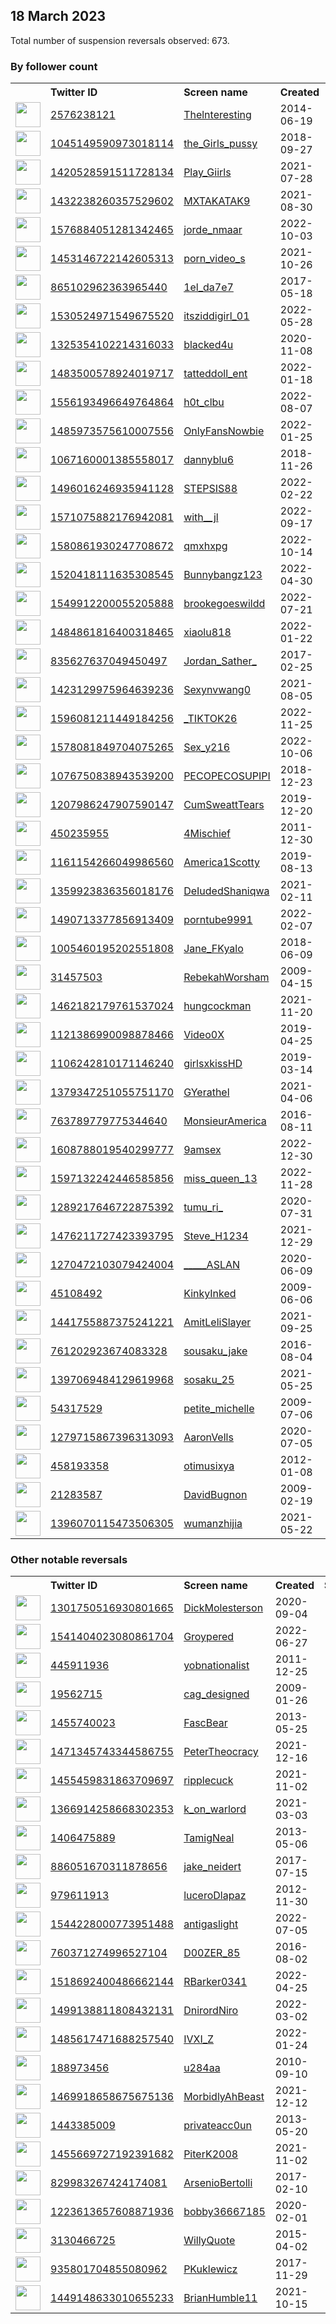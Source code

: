 
## 18 March 2023
Total number of suspension reversals observed: 673.

### By follower count
<table><tr><th></th><th align="left">Twitter ID</th><th align="left">Screen name</th>
<th align="left">Created</th><th align="left">Status</th><th align="left">Suspended</th><th align="left">Followers</th>
<tr><td><a href="https://pbs.twimg.com/profile_images/848447038752604160/H-5KHcYu_normal.jpg"><img src="https://pbs.twimg.com/profile_images/848447038752604160/H-5KHcYu_normal.jpg" width="40px" height="40px" align="center"/></a></td><td><a href="https://twitter.com/intent/user?user_id=2576238121">2576238121</a></td><td><a href="https://twitter.com/Thelnteresting">Thelnteresting</a></td><td>2014-06-19</td><td align="center"></td><td></td><td>1205092</td></tr>
<tr><td><a href="https://pbs.twimg.com/profile_images/1587061014562066432/f_NGLFvn_normal.jpg"><img src="https://pbs.twimg.com/profile_images/1587061014562066432/f_NGLFvn_normal.jpg" width="40px" height="40px" align="center"/></a></td><td><a href="https://twitter.com/intent/user?user_id=1045149590973018114">1045149590973018114</a></td><td><a href="https://twitter.com/the_Girls_pussy">the_Girls_pussy</a></td><td>2018-09-27</td><td align="center"></td><td>2023-02-04</td><td>458438</td></tr>
<tr><td><a href="https://pbs.twimg.com/profile_images/1455764782196432896/N1fnybzG_normal.jpg"><img src="https://pbs.twimg.com/profile_images/1455764782196432896/N1fnybzG_normal.jpg" width="40px" height="40px" align="center"/></a></td><td><a href="https://twitter.com/intent/user?user_id=1420528591511728134">1420528591511728134</a></td><td><a href="https://twitter.com/Play_Giirls">Play_Giirls</a></td><td>2021-07-28</td><td align="center"></td><td>2023-02-04</td><td>417133</td></tr>
<tr><td><a href="https://pbs.twimg.com/profile_images/1643619506969882625/fc2Oli5O_normal.jpg"><img src="https://pbs.twimg.com/profile_images/1643619506969882625/fc2Oli5O_normal.jpg" width="40px" height="40px" align="center"/></a></td><td><a href="https://twitter.com/intent/user?user_id=1432238260357529602">1432238260357529602</a></td><td><a href="https://twitter.com/MXTAKATAK9">MXTAKATAK9</a></td><td>2021-08-30</td><td align="center"></td><td>2023-02-03</td><td>316469</td></tr>
<tr><td><a href="https://pbs.twimg.com/profile_images/1636936887859576832/Lld-VudS_normal.jpg"><img src="https://pbs.twimg.com/profile_images/1636936887859576832/Lld-VudS_normal.jpg" width="40px" height="40px" align="center"/></a></td><td><a href="https://twitter.com/intent/user?user_id=1576884051281342465">1576884051281342465</a></td><td><a href="https://twitter.com/jorde_nmaar">jorde_nmaar</a></td><td>2022-10-03</td><td align="center"></td><td>2023-02-04</td><td>309336</td></tr>
<tr><td><a href="https://pbs.twimg.com/profile_images/1650961844545409024/W9Bt7z1F_normal.jpg"><img src="https://pbs.twimg.com/profile_images/1650961844545409024/W9Bt7z1F_normal.jpg" width="40px" height="40px" align="center"/></a></td><td><a href="https://twitter.com/intent/user?user_id=1453146722142605313">1453146722142605313</a></td><td><a href="https://twitter.com/porn_video_s">porn_video_s</a></td><td>2021-10-26</td><td align="center"></td><td>2023-02-04</td><td>293662</td></tr>
<tr><td><a href="https://pbs.twimg.com/profile_images/1270676762607960064/NOzrFktV_normal.jpg"><img src="https://pbs.twimg.com/profile_images/1270676762607960064/NOzrFktV_normal.jpg" width="40px" height="40px" align="center"/></a></td><td><a href="https://twitter.com/intent/user?user_id=865102962363965440">865102962363965440</a></td><td><a href="https://twitter.com/1el_da7e7">1el_da7e7</a></td><td>2017-05-18</td><td align="center"></td><td>2022-08-15</td><td>267958</td></tr>
<tr><td><a href="https://pbs.twimg.com/profile_images/1636580331578101760/-lNkSU8w_normal.jpg"><img src="https://pbs.twimg.com/profile_images/1636580331578101760/-lNkSU8w_normal.jpg" width="40px" height="40px" align="center"/></a></td><td><a href="https://twitter.com/intent/user?user_id=1530524971549675520">1530524971549675520</a></td><td><a href="https://twitter.com/itsziddigirl_01">itsziddigirl_01</a></td><td>2022-05-28</td><td align="center"></td><td>2023-02-03</td><td>261972</td></tr>
<tr><td><a href="https://pbs.twimg.com/profile_images/1551964296350994434/5VucnEgI_normal.jpg"><img src="https://pbs.twimg.com/profile_images/1551964296350994434/5VucnEgI_normal.jpg" width="40px" height="40px" align="center"/></a></td><td><a href="https://twitter.com/intent/user?user_id=1325354102214316033">1325354102214316033</a></td><td><a href="https://twitter.com/blacked4u">blacked4u</a></td><td>2020-11-08</td><td align="center"></td><td>2023-02-04</td><td>229842</td></tr>
<tr><td><a href="https://pbs.twimg.com/profile_images/1612151679918673922/1E_4cY6l_normal.jpg"><img src="https://pbs.twimg.com/profile_images/1612151679918673922/1E_4cY6l_normal.jpg" width="40px" height="40px" align="center"/></a></td><td><a href="https://twitter.com/intent/user?user_id=1483500578924019717">1483500578924019717</a></td><td><a href="https://twitter.com/tatteddoll_ent">tatteddoll_ent</a></td><td>2022-01-18</td><td align="center"></td><td>2023-02-04</td><td>214673</td></tr>
<tr><td><a href="https://pbs.twimg.com/profile_images/1647118028037865472/F-eWCpvi_normal.jpg"><img src="https://pbs.twimg.com/profile_images/1647118028037865472/F-eWCpvi_normal.jpg" width="40px" height="40px" align="center"/></a></td><td><a href="https://twitter.com/intent/user?user_id=1556193496649764864">1556193496649764864</a></td><td><a href="https://twitter.com/h0t_clbu">h0t_clbu</a></td><td>2022-08-07</td><td align="center"></td><td>2023-02-03</td><td>203061</td></tr>
<tr><td><a href="https://pbs.twimg.com/profile_images/1638761992520384516/fzOk2xpi_normal.jpg"><img src="https://pbs.twimg.com/profile_images/1638761992520384516/fzOk2xpi_normal.jpg" width="40px" height="40px" align="center"/></a></td><td><a href="https://twitter.com/intent/user?user_id=1485973575610007556">1485973575610007556</a></td><td><a href="https://twitter.com/OnlyFansNowbie">OnlyFansNowbie</a></td><td>2022-01-25</td><td align="center"></td><td>2023-02-03</td><td>202780</td></tr>
<tr><td><a href="https://pbs.twimg.com/profile_images/1636635235096862720/cPoMLsKy_normal.jpg"><img src="https://pbs.twimg.com/profile_images/1636635235096862720/cPoMLsKy_normal.jpg" width="40px" height="40px" align="center"/></a></td><td><a href="https://twitter.com/intent/user?user_id=1067160001385558017">1067160001385558017</a></td><td><a href="https://twitter.com/dannyblu6">dannyblu6</a></td><td>2018-11-26</td><td align="center"></td><td></td><td>153111</td></tr>
<tr><td><a href="https://pbs.twimg.com/profile_images/1573194526939697152/Hn_J7Zvl_normal.jpg"><img src="https://pbs.twimg.com/profile_images/1573194526939697152/Hn_J7Zvl_normal.jpg" width="40px" height="40px" align="center"/></a></td><td><a href="https://twitter.com/intent/user?user_id=1496016246935941128">1496016246935941128</a></td><td><a href="https://twitter.com/STEPSIS88">STEPSIS88</a></td><td>2022-02-22</td><td align="center"></td><td>2023-02-04</td><td>152101</td></tr>
<tr><td><a href="https://pbs.twimg.com/profile_images/1646393221403082752/U5NTas8F_normal.jpg"><img src="https://pbs.twimg.com/profile_images/1646393221403082752/U5NTas8F_normal.jpg" width="40px" height="40px" align="center"/></a></td><td><a href="https://twitter.com/intent/user?user_id=1571075882176942081">1571075882176942081</a></td><td><a href="https://twitter.com/with__jl">with__jl</a></td><td>2022-09-17</td><td align="center"></td><td>2023-02-03</td><td>143384</td></tr>
<tr><td><a href="https://pbs.twimg.com/profile_images/1649342174461595649/fnWmOlV0_normal.jpg"><img src="https://pbs.twimg.com/profile_images/1649342174461595649/fnWmOlV0_normal.jpg" width="40px" height="40px" align="center"/></a></td><td><a href="https://twitter.com/intent/user?user_id=1580861930247708672">1580861930247708672</a></td><td><a href="https://twitter.com/qmxhxpg">qmxhxpg</a></td><td>2022-10-14</td><td align="center"></td><td>2023-02-04</td><td>141480</td></tr>
<tr><td><a href="https://pbs.twimg.com/profile_images/1520422560541855744/fR0yjHZR_normal.jpg"><img src="https://pbs.twimg.com/profile_images/1520422560541855744/fR0yjHZR_normal.jpg" width="40px" height="40px" align="center"/></a></td><td><a href="https://twitter.com/intent/user?user_id=1520418111635308545">1520418111635308545</a></td><td><a href="https://twitter.com/Bunnybangz123">Bunnybangz123</a></td><td>2022-04-30</td><td align="center"></td><td>2023-02-03</td><td>141470</td></tr>
<tr><td><a href="https://pbs.twimg.com/profile_images/1593657116857962498/ch7BIfv1_normal.jpg"><img src="https://pbs.twimg.com/profile_images/1593657116857962498/ch7BIfv1_normal.jpg" width="40px" height="40px" align="center"/></a></td><td><a href="https://twitter.com/intent/user?user_id=1549912200055205888">1549912200055205888</a></td><td><a href="https://twitter.com/brookegoeswildd">brookegoeswildd</a></td><td>2022-07-21</td><td align="center"></td><td>2023-02-04</td><td>140967</td></tr>
<tr><td><a href="https://pbs.twimg.com/profile_images/1648236842435870720/E3sLSOBZ_normal.jpg"><img src="https://pbs.twimg.com/profile_images/1648236842435870720/E3sLSOBZ_normal.jpg" width="40px" height="40px" align="center"/></a></td><td><a href="https://twitter.com/intent/user?user_id=1484861816400318465">1484861816400318465</a></td><td><a href="https://twitter.com/xiaolu818">xiaolu818</a></td><td>2022-01-22</td><td align="center"></td><td>2023-02-03</td><td>134101</td></tr>
<tr><td><a href="https://pbs.twimg.com/profile_images/1637221012520730624/C15Uzztu_normal.jpg"><img src="https://pbs.twimg.com/profile_images/1637221012520730624/C15Uzztu_normal.jpg" width="40px" height="40px" align="center"/></a></td><td><a href="https://twitter.com/intent/user?user_id=835627637049450497">835627637049450497</a></td><td><a href="https://twitter.com/Jordan_Sather_">Jordan_Sather_</a></td><td>2017-02-25</td><td align="center"></td><td></td><td>130269</td></tr>
<tr><td><a href="https://pbs.twimg.com/profile_images/1568872079503822855/hzuUGMDm_normal.jpg"><img src="https://pbs.twimg.com/profile_images/1568872079503822855/hzuUGMDm_normal.jpg" width="40px" height="40px" align="center"/></a></td><td><a href="https://twitter.com/intent/user?user_id=1423129975964639236">1423129975964639236</a></td><td><a href="https://twitter.com/Sexynvwang0">Sexynvwang0</a></td><td>2021-08-05</td><td align="center"></td><td>2023-02-03</td><td>121509</td></tr>
<tr><td><a href="https://pbs.twimg.com/profile_images/1596081526609178624/DQltT55t_normal.png"><img src="https://pbs.twimg.com/profile_images/1596081526609178624/DQltT55t_normal.png" width="40px" height="40px" align="center"/></a></td><td><a href="https://twitter.com/intent/user?user_id=1596081211449184256">1596081211449184256</a></td><td><a href="https://twitter.com/_TIKTOK26">_TIKTOK26</a></td><td>2022-11-25</td><td align="center"></td><td>2023-02-03</td><td>113839</td></tr>
<tr><td><a href="https://pbs.twimg.com/profile_images/1578082716935155712/6tkxTxJL_normal.jpg"><img src="https://pbs.twimg.com/profile_images/1578082716935155712/6tkxTxJL_normal.jpg" width="40px" height="40px" align="center"/></a></td><td><a href="https://twitter.com/intent/user?user_id=1578081849704075265">1578081849704075265</a></td><td><a href="https://twitter.com/Sex_y216">Sex_y216</a></td><td>2022-10-06</td><td align="center"></td><td>2023-02-04</td><td>111246</td></tr>
<tr><td><a href="https://pbs.twimg.com/profile_images/1618398770097709061/ppzKD2tX_normal.jpg"><img src="https://pbs.twimg.com/profile_images/1618398770097709061/ppzKD2tX_normal.jpg" width="40px" height="40px" align="center"/></a></td><td><a href="https://twitter.com/intent/user?user_id=1076750838943539200">1076750838943539200</a></td><td><a href="https://twitter.com/PECOPECOSUPIPI">PECOPECOSUPIPI</a></td><td>2018-12-23</td><td align="center"></td><td>2023-02-05</td><td>98160</td></tr>
<tr><td><a href="https://pbs.twimg.com/profile_images/1218833533088612354/ahtl-qz9_normal.jpg"><img src="https://pbs.twimg.com/profile_images/1218833533088612354/ahtl-qz9_normal.jpg" width="40px" height="40px" align="center"/></a></td><td><a href="https://twitter.com/intent/user?user_id=1207986247907590147">1207986247907590147</a></td><td><a href="https://twitter.com/CumSweattTears">CumSweattTears</a></td><td>2019-12-20</td><td align="center"></td><td>2023-02-04</td><td>96890</td></tr>
<tr><td><a href="https://pbs.twimg.com/profile_images/1647871713852489728/23DkLHI__normal.jpg"><img src="https://pbs.twimg.com/profile_images/1647871713852489728/23DkLHI__normal.jpg" width="40px" height="40px" align="center"/></a></td><td><a href="https://twitter.com/intent/user?user_id=450235955">450235955</a></td><td><a href="https://twitter.com/4Mischief">4Mischief</a></td><td>2011-12-30</td><td align="center"></td><td>2022-02-14</td><td>86749</td></tr>
<tr><td><a href="https://pbs.twimg.com/profile_images/1483494731732692999/lAEpflX2_normal.jpg"><img src="https://pbs.twimg.com/profile_images/1483494731732692999/lAEpflX2_normal.jpg" width="40px" height="40px" align="center"/></a></td><td><a href="https://twitter.com/intent/user?user_id=1161154266049986560">1161154266049986560</a></td><td><a href="https://twitter.com/America1Scotty">America1Scotty</a></td><td>2019-08-13</td><td align="center"></td><td>2022-09-01</td><td>75459</td></tr>
<tr><td><a href="https://pbs.twimg.com/profile_images/1359931150345584647/RXtonI2E_normal.jpg"><img src="https://pbs.twimg.com/profile_images/1359931150345584647/RXtonI2E_normal.jpg" width="40px" height="40px" align="center"/></a></td><td><a href="https://twitter.com/intent/user?user_id=1359923836356018176">1359923836356018176</a></td><td><a href="https://twitter.com/DeIudedShaniqwa">DeIudedShaniqwa</a></td><td>2021-02-11</td><td align="center"></td><td>2022-03-14</td><td>74569</td></tr>
<tr><td><a href="https://pbs.twimg.com/profile_images/1620725290984177664/muyCVMiD_normal.jpg"><img src="https://pbs.twimg.com/profile_images/1620725290984177664/muyCVMiD_normal.jpg" width="40px" height="40px" align="center"/></a></td><td><a href="https://twitter.com/intent/user?user_id=1490713377856913409">1490713377856913409</a></td><td><a href="https://twitter.com/porntube9991">porntube9991</a></td><td>2022-02-07</td><td align="center"></td><td>2023-02-04</td><td>51891</td></tr>
<tr><td><a href="https://pbs.twimg.com/profile_images/1639698329863966720/qCgIld2E_normal.jpg"><img src="https://pbs.twimg.com/profile_images/1639698329863966720/qCgIld2E_normal.jpg" width="40px" height="40px" align="center"/></a></td><td><a href="https://twitter.com/intent/user?user_id=1005460195202551808">1005460195202551808</a></td><td><a href="https://twitter.com/Jane_FKyalo">Jane_FKyalo</a></td><td>2018-06-09</td><td align="center"></td><td>2022-08-26</td><td>50129</td></tr>
<tr><td><a href="https://pbs.twimg.com/profile_images/1045301015447310336/i6lgpz7T_normal.jpg"><img src="https://pbs.twimg.com/profile_images/1045301015447310336/i6lgpz7T_normal.jpg" width="40px" height="40px" align="center"/></a></td><td><a href="https://twitter.com/intent/user?user_id=31457503">31457503</a></td><td><a href="https://twitter.com/RebekahWorsham">RebekahWorsham</a></td><td>2009-04-15</td><td align="center">🚫</td><td></td><td>49711</td></tr>
<tr><td><a href="https://pbs.twimg.com/profile_images/1462188677443031042/5sJuAhKO_normal.jpg"><img src="https://pbs.twimg.com/profile_images/1462188677443031042/5sJuAhKO_normal.jpg" width="40px" height="40px" align="center"/></a></td><td><a href="https://twitter.com/intent/user?user_id=1462182179761537024">1462182179761537024</a></td><td><a href="https://twitter.com/hungcockman">hungcockman</a></td><td>2021-11-20</td><td align="center"></td><td>2023-02-04</td><td>42212</td></tr>
<tr><td><a href="https://pbs.twimg.com/profile_images/1616059940921135104/4eVN9hwD_normal.jpg"><img src="https://pbs.twimg.com/profile_images/1616059940921135104/4eVN9hwD_normal.jpg" width="40px" height="40px" align="center"/></a></td><td><a href="https://twitter.com/intent/user?user_id=1121386990098878466">1121386990098878466</a></td><td><a href="https://twitter.com/Video0X">Video0X</a></td><td>2019-04-25</td><td align="center"></td><td>2023-02-04</td><td>36761</td></tr>
<tr><td><a href="https://pbs.twimg.com/profile_images/1405118038190428160/ZP5JSLBv_normal.jpg"><img src="https://pbs.twimg.com/profile_images/1405118038190428160/ZP5JSLBv_normal.jpg" width="40px" height="40px" align="center"/></a></td><td><a href="https://twitter.com/intent/user?user_id=1106242810171146240">1106242810171146240</a></td><td><a href="https://twitter.com/girlsxkissHD">girlsxkissHD</a></td><td>2019-03-14</td><td align="center"></td><td>2023-02-04</td><td>31832</td></tr>
<tr><td><a href="https://pbs.twimg.com/profile_images/1638951105353723904/SSdDV7JS_normal.jpg"><img src="https://pbs.twimg.com/profile_images/1638951105353723904/SSdDV7JS_normal.jpg" width="40px" height="40px" align="center"/></a></td><td><a href="https://twitter.com/intent/user?user_id=1379347251055751170">1379347251055751170</a></td><td><a href="https://twitter.com/GYerathel">GYerathel</a></td><td>2021-04-06</td><td align="center"></td><td>2022-09-19</td><td>30352</td></tr>
<tr><td><a href="https://pbs.twimg.com/profile_images/1104818208639352832/L8mhG73d_normal.png"><img src="https://pbs.twimg.com/profile_images/1104818208639352832/L8mhG73d_normal.png" width="40px" height="40px" align="center"/></a></td><td><a href="https://twitter.com/intent/user?user_id=763789779775344640">763789779775344640</a></td><td><a href="https://twitter.com/MonsieurAmerica">MonsieurAmerica</a></td><td>2016-08-11</td><td align="center"></td><td></td><td>29974</td></tr>
<tr><td><a href="https://pbs.twimg.com/profile_images/1613670997907103744/mf5SXk6R_normal.jpg"><img src="https://pbs.twimg.com/profile_images/1613670997907103744/mf5SXk6R_normal.jpg" width="40px" height="40px" align="center"/></a></td><td><a href="https://twitter.com/intent/user?user_id=1608788019540299777">1608788019540299777</a></td><td><a href="https://twitter.com/9amsex">9amsex</a></td><td>2022-12-30</td><td align="center"></td><td>2023-01-28</td><td>29479</td></tr>
<tr><td><a href="https://pbs.twimg.com/profile_images/1598542926962778112/p-Uk0MPz_normal.jpg"><img src="https://pbs.twimg.com/profile_images/1598542926962778112/p-Uk0MPz_normal.jpg" width="40px" height="40px" align="center"/></a></td><td><a href="https://twitter.com/intent/user?user_id=1597132242446585856">1597132242446585856</a></td><td><a href="https://twitter.com/miss_queen_13">miss_queen_13</a></td><td>2022-11-28</td><td align="center"></td><td>2023-02-03</td><td>28033</td></tr>
<tr><td><a href="https://pbs.twimg.com/profile_images/1584268621508845568/FfElHhPt_normal.jpg"><img src="https://pbs.twimg.com/profile_images/1584268621508845568/FfElHhPt_normal.jpg" width="40px" height="40px" align="center"/></a></td><td><a href="https://twitter.com/intent/user?user_id=1289217646722875392">1289217646722875392</a></td><td><a href="https://twitter.com/tumu_ri_">tumu_ri_</a></td><td>2020-07-31</td><td align="center">👋</td><td>2023-02-03</td><td>25789</td></tr>
<tr><td><a href="https://pbs.twimg.com/profile_images/1526594111490359299/SDcgDxpB_normal.jpg"><img src="https://pbs.twimg.com/profile_images/1526594111490359299/SDcgDxpB_normal.jpg" width="40px" height="40px" align="center"/></a></td><td><a href="https://twitter.com/intent/user?user_id=1476211727423393795">1476211727423393795</a></td><td><a href="https://twitter.com/Steve_H1234">Steve_H1234</a></td><td>2021-12-29</td><td align="center"></td><td>2023-02-05</td><td>23160</td></tr>
<tr><td><a href="https://pbs.twimg.com/profile_images/1342393493440884737/PHjgBTxL_normal.jpg"><img src="https://pbs.twimg.com/profile_images/1342393493440884737/PHjgBTxL_normal.jpg" width="40px" height="40px" align="center"/></a></td><td><a href="https://twitter.com/intent/user?user_id=1270472103079424004">1270472103079424004</a></td><td><a href="https://twitter.com/_____ASLAN">_____ASLAN</a></td><td>2020-06-09</td><td align="center"></td><td>2022-07-26</td><td>19965</td></tr>
<tr><td><a href="https://pbs.twimg.com/profile_images/1468190247519277056/1qwgOnaO_normal.jpg"><img src="https://pbs.twimg.com/profile_images/1468190247519277056/1qwgOnaO_normal.jpg" width="40px" height="40px" align="center"/></a></td><td><a href="https://twitter.com/intent/user?user_id=45108492">45108492</a></td><td><a href="https://twitter.com/KinkyInked">KinkyInked</a></td><td>2009-06-06</td><td align="center"></td><td>2023-02-04</td><td>19825</td></tr>
<tr><td><a href="https://pbs.twimg.com/profile_images/1591646041564008448/pBhzEPOs_normal.jpg"><img src="https://pbs.twimg.com/profile_images/1591646041564008448/pBhzEPOs_normal.jpg" width="40px" height="40px" align="center"/></a></td><td><a href="https://twitter.com/intent/user?user_id=1441755887375241221">1441755887375241221</a></td><td><a href="https://twitter.com/AmitLeliSlayer">AmitLeliSlayer</a></td><td>2021-09-25</td><td align="center"></td><td>2023-02-28</td><td>18087</td></tr>
<tr><td><a href="https://pbs.twimg.com/profile_images/1490849988238520323/OrMprgcD_normal.jpg"><img src="https://pbs.twimg.com/profile_images/1490849988238520323/OrMprgcD_normal.jpg" width="40px" height="40px" align="center"/></a></td><td><a href="https://twitter.com/intent/user?user_id=761202923674083328">761202923674083328</a></td><td><a href="https://twitter.com/sousaku_jake">sousaku_jake</a></td><td>2016-08-04</td><td align="center"></td><td>2023-02-03</td><td>17326</td></tr>
<tr><td><a href="https://pbs.twimg.com/profile_images/1464257977989632001/49DJIUT5_normal.jpg"><img src="https://pbs.twimg.com/profile_images/1464257977989632001/49DJIUT5_normal.jpg" width="40px" height="40px" align="center"/></a></td><td><a href="https://twitter.com/intent/user?user_id=1397069484129619968">1397069484129619968</a></td><td><a href="https://twitter.com/sosaku_25">sosaku_25</a></td><td>2021-05-25</td><td align="center"></td><td>2023-02-04</td><td>15468</td></tr>
<tr><td><a href="https://pbs.twimg.com/profile_images/1642219079929851907/UC7hPa6L_normal.jpg"><img src="https://pbs.twimg.com/profile_images/1642219079929851907/UC7hPa6L_normal.jpg" width="40px" height="40px" align="center"/></a></td><td><a href="https://twitter.com/intent/user?user_id=54317529">54317529</a></td><td><a href="https://twitter.com/petite_michelle">petite_michelle</a></td><td>2009-07-06</td><td align="center"></td><td>2022-11-18</td><td>11614</td></tr>
<tr><td><a href="https://pbs.twimg.com/profile_images/1426092677897072641/dThX-1KZ_normal.jpg"><img src="https://pbs.twimg.com/profile_images/1426092677897072641/dThX-1KZ_normal.jpg" width="40px" height="40px" align="center"/></a></td><td><a href="https://twitter.com/intent/user?user_id=1279715867396313093">1279715867396313093</a></td><td><a href="https://twitter.com/AaronVells">AaronVells</a></td><td>2020-07-05</td><td align="center"></td><td></td><td>10550</td></tr>
<tr><td><a href="https://pbs.twimg.com/profile_images/1522865225959047174/rFnRQ1Jd_normal.jpg"><img src="https://pbs.twimg.com/profile_images/1522865225959047174/rFnRQ1Jd_normal.jpg" width="40px" height="40px" align="center"/></a></td><td><a href="https://twitter.com/intent/user?user_id=458193358">458193358</a></td><td><a href="https://twitter.com/otimusixya">otimusixya</a></td><td>2012-01-08</td><td align="center"></td><td>2023-02-03</td><td>10498</td></tr>
<tr><td><a href="https://pbs.twimg.com/profile_images/1638265491340017664/WPf-jkNN_normal.jpg"><img src="https://pbs.twimg.com/profile_images/1638265491340017664/WPf-jkNN_normal.jpg" width="40px" height="40px" align="center"/></a></td><td><a href="https://twitter.com/intent/user?user_id=21283587">21283587</a></td><td><a href="https://twitter.com/DavidBugnon">DavidBugnon</a></td><td>2009-02-19</td><td align="center"></td><td></td><td>10331</td></tr>
<tr><td><a href="https://pbs.twimg.com/profile_images/1595613650903076865/iJvqe6KN_normal.jpg"><img src="https://pbs.twimg.com/profile_images/1595613650903076865/iJvqe6KN_normal.jpg" width="40px" height="40px" align="center"/></a></td><td><a href="https://twitter.com/intent/user?user_id=1396070115473506305">1396070115473506305</a></td><td><a href="https://twitter.com/wumanzhijia">wumanzhijia</a></td><td>2021-05-22</td><td align="center">🚫</td><td>2023-02-04</td><td>10331</td></tr>
</table>

### Other notable reversals
<table><tr><th></th><th align="left">Twitter ID</th><th align="left">Screen name</th>
<th align="left">Created</th><th align="left">Status</th><th align="left">Suspended</th><th align="left">Followers</th>
<tr><td><a href="https://pbs.twimg.com/profile_images/1637503333362442241/UuQB011w_normal.jpg"><img src="https://pbs.twimg.com/profile_images/1637503333362442241/UuQB011w_normal.jpg" width="40px" height="40px" align="center"/></a></td><td><a href="https://twitter.com/intent/user?user_id=1301750516930801665">1301750516930801665</a></td><td><a href="https://twitter.com/DickMolesterson">DickMolesterson</a></td><td>2020-09-04</td><td align="center"></td><td>2022-09-03</td><td>3201</td></tr>
<tr><td><a href="https://pbs.twimg.com/profile_images/1637051840079581186/ub6EJFqq_normal.jpg"><img src="https://pbs.twimg.com/profile_images/1637051840079581186/ub6EJFqq_normal.jpg" width="40px" height="40px" align="center"/></a></td><td><a href="https://twitter.com/intent/user?user_id=1541404023080861704">1541404023080861704</a></td><td><a href="https://twitter.com/Groypered">Groypered</a></td><td>2022-06-27</td><td align="center">🚫</td><td>2022-08-29</td><td>1225</td></tr>
<tr><td><a href="https://pbs.twimg.com/profile_images/1578742489372139521/wByn0MDH_normal.jpg"><img src="https://pbs.twimg.com/profile_images/1578742489372139521/wByn0MDH_normal.jpg" width="40px" height="40px" align="center"/></a></td><td><a href="https://twitter.com/intent/user?user_id=445911936">445911936</a></td><td><a href="https://twitter.com/yobnationalist">yobnationalist</a></td><td>2011-12-25</td><td align="center"></td><td>2022-12-12</td><td>476</td></tr>
<tr><td><a href="https://pbs.twimg.com/profile_images/1331326070985932800/fEySWtFj_normal.jpg"><img src="https://pbs.twimg.com/profile_images/1331326070985932800/fEySWtFj_normal.jpg" width="40px" height="40px" align="center"/></a></td><td><a href="https://twitter.com/intent/user?user_id=19562715">19562715</a></td><td><a href="https://twitter.com/cag_designed">cag_designed</a></td><td>2009-01-26</td><td align="center"></td><td>2023-03-15</td><td>478</td></tr>
<tr><td><a href="https://pbs.twimg.com/profile_images/1214344226986700800/p8KR3Vi0_normal.jpg"><img src="https://pbs.twimg.com/profile_images/1214344226986700800/p8KR3Vi0_normal.jpg" width="40px" height="40px" align="center"/></a></td><td><a href="https://twitter.com/intent/user?user_id=1455740023">1455740023</a></td><td><a href="https://twitter.com/FascBear">FascBear</a></td><td>2013-05-25</td><td align="center"></td><td>2022-12-19</td><td>330</td></tr>
<tr><td><a href="https://pbs.twimg.com/profile_images/1510385770678394887/PNuL5vBC_normal.jpg"><img src="https://pbs.twimg.com/profile_images/1510385770678394887/PNuL5vBC_normal.jpg" width="40px" height="40px" align="center"/></a></td><td><a href="https://twitter.com/intent/user?user_id=1471345743344586755">1471345743344586755</a></td><td><a href="https://twitter.com/PeterTheocracy">PeterTheocracy</a></td><td>2021-12-16</td><td align="center">🔒</td><td>2022-08-18</td><td>1064</td></tr>
<tr><td><a href="https://pbs.twimg.com/profile_images/1574447970069749762/eBRpWrka_normal.jpg"><img src="https://pbs.twimg.com/profile_images/1574447970069749762/eBRpWrka_normal.jpg" width="40px" height="40px" align="center"/></a></td><td><a href="https://twitter.com/intent/user?user_id=1455459831863709697">1455459831863709697</a></td><td><a href="https://twitter.com/ripplecuck">ripplecuck</a></td><td>2021-11-02</td><td align="center"></td><td>2023-01-03</td><td>263</td></tr>
<tr><td><a href="https://pbs.twimg.com/profile_images/1519814113203044354/AYxXkm99_normal.jpg"><img src="https://pbs.twimg.com/profile_images/1519814113203044354/AYxXkm99_normal.jpg" width="40px" height="40px" align="center"/></a></td><td><a href="https://twitter.com/intent/user?user_id=1366914258668302353">1366914258668302353</a></td><td><a href="https://twitter.com/k_on_warlord">k_on_warlord</a></td><td>2021-03-03</td><td align="center"></td><td>2022-10-05</td><td>3416</td></tr>
<tr><td><a href="https://pbs.twimg.com/profile_images/499916372185346048/O2xYF4vv_normal.jpeg"><img src="https://pbs.twimg.com/profile_images/499916372185346048/O2xYF4vv_normal.jpeg" width="40px" height="40px" align="center"/></a></td><td><a href="https://twitter.com/intent/user?user_id=1406475889">1406475889</a></td><td><a href="https://twitter.com/TamigNeal">TamigNeal</a></td><td>2013-05-06</td><td align="center">🔒</td><td>2023-03-09</td><td>19</td></tr>
<tr><td><a href="https://pbs.twimg.com/profile_images/1566933831621419010/v_5OITbR_normal.jpg"><img src="https://pbs.twimg.com/profile_images/1566933831621419010/v_5OITbR_normal.jpg" width="40px" height="40px" align="center"/></a></td><td><a href="https://twitter.com/intent/user?user_id=886051670311878656">886051670311878656</a></td><td><a href="https://twitter.com/jake_neidert">jake_neidert</a></td><td>2017-07-15</td><td align="center">🔒</td><td>2022-10-30</td><td>1070</td></tr>
<tr><td><a href="https://pbs.twimg.com/profile_images/1582880634074177537/20CLJoBd_normal.jpg"><img src="https://pbs.twimg.com/profile_images/1582880634074177537/20CLJoBd_normal.jpg" width="40px" height="40px" align="center"/></a></td><td><a href="https://twitter.com/intent/user?user_id=979611913">979611913</a></td><td><a href="https://twitter.com/luceroDlapaz">luceroDlapaz</a></td><td>2012-11-30</td><td align="center"></td><td>2022-12-19</td><td>278</td></tr>
<tr><td><a href="https://pbs.twimg.com/profile_images/1544281299849994240/7_0esjyQ_normal.jpg"><img src="https://pbs.twimg.com/profile_images/1544281299849994240/7_0esjyQ_normal.jpg" width="40px" height="40px" align="center"/></a></td><td><a href="https://twitter.com/intent/user?user_id=1544228000773951488">1544228000773951488</a></td><td><a href="https://twitter.com/antigaslight">antigaslight</a></td><td>2022-07-05</td><td align="center"></td><td>2022-12-18</td><td>266</td></tr>
<tr><td><a href="https://pbs.twimg.com/profile_images/1508641670266507264/825y1SjB_normal.jpg"><img src="https://pbs.twimg.com/profile_images/1508641670266507264/825y1SjB_normal.jpg" width="40px" height="40px" align="center"/></a></td><td><a href="https://twitter.com/intent/user?user_id=760371274996527104">760371274996527104</a></td><td><a href="https://twitter.com/D00ZER_85">D00ZER_85</a></td><td>2016-08-02</td><td align="center"></td><td>2022-05-15</td><td>847</td></tr>
<tr><td><a href="https://pbs.twimg.com/profile_images/1644560278753869824/4gNW511F_normal.jpg"><img src="https://pbs.twimg.com/profile_images/1644560278753869824/4gNW511F_normal.jpg" width="40px" height="40px" align="center"/></a></td><td><a href="https://twitter.com/intent/user?user_id=1518692400486662144">1518692400486662144</a></td><td><a href="https://twitter.com/RBarker0341">RBarker0341</a></td><td>2022-04-25</td><td align="center"></td><td>2023-03-10</td><td>429</td></tr>
<tr><td><a href="https://pbs.twimg.com/profile_images/1535370984852701184/eL1th9Q5_normal.jpg"><img src="https://pbs.twimg.com/profile_images/1535370984852701184/eL1th9Q5_normal.jpg" width="40px" height="40px" align="center"/></a></td><td><a href="https://twitter.com/intent/user?user_id=1499138811808432131">1499138811808432131</a></td><td><a href="https://twitter.com/DnirordNiro">DnirordNiro</a></td><td>2022-03-02</td><td align="center"></td><td>2023-02-02</td><td>29</td></tr>
<tr><td><a href="https://pbs.twimg.com/profile_images/1608163889543319556/lSU3TxtZ_normal.jpg"><img src="https://pbs.twimg.com/profile_images/1608163889543319556/lSU3TxtZ_normal.jpg" width="40px" height="40px" align="center"/></a></td><td><a href="https://twitter.com/intent/user?user_id=1485617471688257540">1485617471688257540</a></td><td><a href="https://twitter.com/IVXI_Z">IVXI_Z</a></td><td>2022-01-24</td><td align="center"></td><td>2023-01-17</td><td>181</td></tr>
<tr><td><a href="https://pbs.twimg.com/profile_images/1397957097296433155/1HoVae5O_normal.jpg"><img src="https://pbs.twimg.com/profile_images/1397957097296433155/1HoVae5O_normal.jpg" width="40px" height="40px" align="center"/></a></td><td><a href="https://twitter.com/intent/user?user_id=188973456">188973456</a></td><td><a href="https://twitter.com/u284aa">u284aa</a></td><td>2010-09-10</td><td align="center">🔒👋</td><td>2023-02-02</td><td>0</td></tr>
<tr><td><a href="https://pbs.twimg.com/profile_images/1516680115781967877/lTz_C8kT_normal.jpg"><img src="https://pbs.twimg.com/profile_images/1516680115781967877/lTz_C8kT_normal.jpg" width="40px" height="40px" align="center"/></a></td><td><a href="https://twitter.com/intent/user?user_id=1469918658675675136">1469918658675675136</a></td><td><a href="https://twitter.com/MorbidlyAhBeast">MorbidlyAhBeast</a></td><td>2021-12-12</td><td align="center"></td><td>2022-09-18</td><td>253</td></tr>
<tr><td><a href="https://pbs.twimg.com/profile_images/1487346290275110913/dthnJ_vi_normal.jpg"><img src="https://pbs.twimg.com/profile_images/1487346290275110913/dthnJ_vi_normal.jpg" width="40px" height="40px" align="center"/></a></td><td><a href="https://twitter.com/intent/user?user_id=1443385009">1443385009</a></td><td><a href="https://twitter.com/privateacc0un">privateacc0un</a></td><td>2013-05-20</td><td align="center">🔒🚫</td><td>2023-02-02</td><td>0</td></tr>
<tr><td><a href="https://abs.twimg.com/sticky/default_profile_images/default_profile_normal.png"><img src="https://abs.twimg.com/sticky/default_profile_images/default_profile_normal.png" width="40px" height="40px" align="center"/></a></td><td><a href="https://twitter.com/intent/user?user_id=1455669727192391682">1455669727192391682</a></td><td><a href="https://twitter.com/PiterK2008">PiterK2008</a></td><td>2021-11-02</td><td align="center"></td><td>2023-02-03</td><td>1</td></tr>
<tr><td><a href="https://pbs.twimg.com/profile_images/1579319299075981313/oj_hfmSz_normal.jpg"><img src="https://pbs.twimg.com/profile_images/1579319299075981313/oj_hfmSz_normal.jpg" width="40px" height="40px" align="center"/></a></td><td><a href="https://twitter.com/intent/user?user_id=829983267424174081">829983267424174081</a></td><td><a href="https://twitter.com/ArsenioBertolli">ArsenioBertolli</a></td><td>2017-02-10</td><td align="center"></td><td>2022-11-07</td><td>62</td></tr>
<tr><td><a href="https://pbs.twimg.com/profile_images/1583268931984408576/kuKTAL_0_normal.jpg"><img src="https://pbs.twimg.com/profile_images/1583268931984408576/kuKTAL_0_normal.jpg" width="40px" height="40px" align="center"/></a></td><td><a href="https://twitter.com/intent/user?user_id=1223613657608871936">1223613657608871936</a></td><td><a href="https://twitter.com/bobby36667185">bobby36667185</a></td><td>2020-02-01</td><td align="center"></td><td>2023-02-03</td><td>63</td></tr>
<tr><td><a href="https://pbs.twimg.com/profile_images/779683979234578432/sKyamxEc_normal.jpg"><img src="https://pbs.twimg.com/profile_images/779683979234578432/sKyamxEc_normal.jpg" width="40px" height="40px" align="center"/></a></td><td><a href="https://twitter.com/intent/user?user_id=3130466725">3130466725</a></td><td><a href="https://twitter.com/WillyQuote">WillyQuote</a></td><td>2015-04-02</td><td align="center">🔒</td><td>2023-02-03</td><td>65</td></tr>
<tr><td><a href="https://pbs.twimg.com/profile_images/993050622168616960/gFA640M2_normal.jpg"><img src="https://pbs.twimg.com/profile_images/993050622168616960/gFA640M2_normal.jpg" width="40px" height="40px" align="center"/></a></td><td><a href="https://twitter.com/intent/user?user_id=935801704855080962">935801704855080962</a></td><td><a href="https://twitter.com/PKuklewicz">PKuklewicz</a></td><td>2017-11-29</td><td align="center"></td><td>2023-02-03</td><td>692</td></tr>
<tr><td><a href="https://pbs.twimg.com/profile_images/1449149356330860548/shJ_JFsL_normal.jpg"><img src="https://pbs.twimg.com/profile_images/1449149356330860548/shJ_JFsL_normal.jpg" width="40px" height="40px" align="center"/></a></td><td><a href="https://twitter.com/intent/user?user_id=1449148633010655233">1449148633010655233</a></td><td><a href="https://twitter.com/BrianHumble11">BrianHumble11</a></td><td>2021-10-15</td><td align="center"></td><td>2022-12-29</td><td>246</td></tr>
</table>
